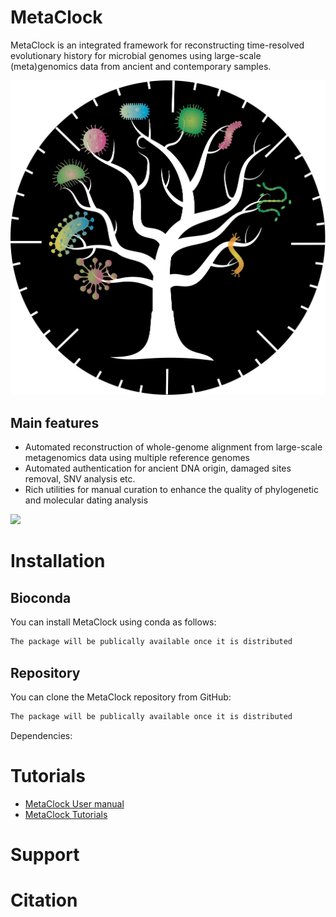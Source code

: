 # MetaClock

MetaClock is an integrated framework for reconstructing time-resolved evolutionary history for microbial genomes using large-scale (meta)genomics data from ancient and contemporary samples. 

![MetaClock](https://github.com/SegataLab/metaclock/blob/master/images/MetaClock_Logo.png "MetaClock")
## Main features

* Automated reconstruction of whole-genome alignment from large-scale metagenomics data using multiple reference genomes
* Automated authentication for ancient DNA origin, damaged sites removal, SNV analysis etc.
* Rich utilities for manual curation to enhance the quality of phylogenetic and molecular dating analysis

 ![]( "")


# Installation

## Bioconda

You can install MetaClock using conda as follows:

~~~Bash
The package will be publically available once it is distributed
~~~


## Repository

You can clone the MetaClock repository from GitHub:

~~~Bash
The package will be publically available once it is distributed
~~~
Dependencies:



# Tutorials

* [MetaClock User manual]()
* [MetaClock Tutorials]()


# Support


# Citation
